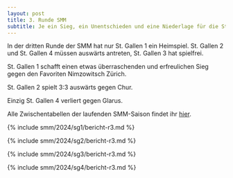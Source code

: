 ```yaml
---
layout: post
title: 3. Runde SMM
subtitle: Je ein Sieg, ein Unentschieden und eine Niederlage für die St. Galler Teams.
---
```


In der dritten Runde der SMM hat nur St. Gallen 1 ein Heimspiel. St. Gallen 2 und St. Gallen 4 müssen auswärts antreten,
St. Gallen 3 hat spielfrei.

St. Gallen 1 schafft einen etwas überraschenden und erfreulichen Sieg gegen den Favoriten Nimzowitsch Zürich.

St. Gallen 2 spielt 3:3 auswärts gegen Chur.

Einzig St. Gallen 4 verliert gegen Glarus.

Alle Zwischentabellen der laufenden SMM-Saison findet ihr [hier](/smm/2024/sg1).

{% include smm/2024/sg1/bericht-r3.md %}

{% include smm/2024/sg2/bericht-r3.md %}

{% include smm/2024/sg3/bericht-r3.md %}

{% include smm/2024/sg4/bericht-r3.md %}

<style>
table th, table td:nth-of-type(4) {
    white-space: nowrap;
}
</style>
